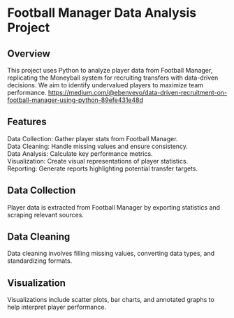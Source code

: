 # Football Manager Data Analysis Project
## Overview
This project uses Python to analyze player data from Football Manager, replicating the Moneyball system for recruiting transfers with data-driven decisions. We aim to identify undervalued players to maximize team performance.
https://medium.com/@ebenvevo/data-driven-recruitment-on-football-manager-using-python-89efe431e48d

## Features
Data Collection: Gather player stats from Football Manager.  
Data Cleaning: Handle missing values and ensure consistency.  
Data Analysis: Calculate key performance metrics.  
Visualization: Create visual representations of player statistics.  
Reporting: Generate reports highlighting potential transfer targets.  

## Data Collection
Player data is extracted from Football Manager by exporting statistics and scraping relevant sources.

## Data Cleaning
Data cleaning involves filling missing values, converting data types, and standardizing formats.

## Visualization
Visualizations include scatter plots, bar charts, and annotated graphs to help interpret player performance.
